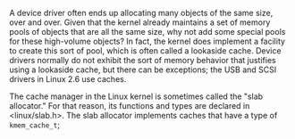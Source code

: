 A device driver often ends up allocating many objects of the same size, over and over. Given that the kernel already maintains a set of memory pools of objects that are all the same size, why not add some special pools for these high-volume objects? In fact, the kernel does implement a facility to create this sort of pool, which is often called a lookaside cache. Device drivers normally do not exhibit the sort of memory behavior that justifies using a lookaside cache, but there can be exceptions; the USB and SCSI drivers in Linux 2.6 use caches.

The cache manager in the Linux kernel is sometimes called the "slab allocator." For that reason, its functions and types are declared in <linux/slab.h>. The slab allocator implements caches that have a type of `kmem_cache_t`;
